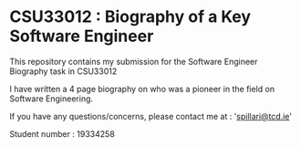 # CSU33012 : Biography of a Key Software Engineer

This repository contains my submission for the Software Engineer Biography task in CSU33012 

I have written a 4 page biography on <Grace Murray Hopper> who was a pioneer in the field on Software Engineering. 

If you have any questions/concerns, please contact me at : 'spillari@tcd.ie'

Student number : 19334258
